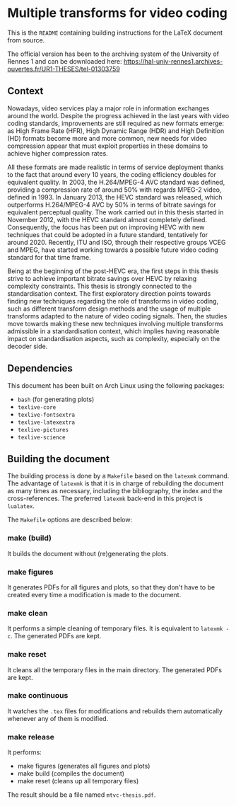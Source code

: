 # Multiple transforms for video coding

This is the `README` containing building instructions for the LaTeX document
from source.

The official version has been to the archiving system of the University of Rennes 1 and can be downloaded here:
https://hal-univ-rennes1.archives-ouvertes.fr/UR1-THESES/tel-01303759

## Context

Nowadays, video services play a major role in information exchanges around the world. Despite the
progress achieved in the last years with video coding standards, improvements are still required as new
formats emerge: as High Frame Rate (HFR), High Dynamic Range (HDR) and High Definition (HD)
formats become more and more common, new needs for video compression appear that must exploit
properties in these domains to achieve higher compression rates.

All these formats are made realistic in terms of service deployment thanks to the fact that around
every 10 years, the coding efficiency doubles for equivalent quality. In 2003, the H.264/MPEG-4 AVC
standard was defined, providing a compression rate of around 50% with regards MPEG-2 video, defined
in 1993. In January 2013, the HEVC standard was released, which outperforms H.264/MPEG-4 AVC
by 50% in terms of bitrate savings for equivalent perceptual quality.
The work carried out in this thesis started in November 2012, with the HEVC standard almost completely
defined. Consequently, the focus has been put on improving HEVC with new techniques that
could be adopted in a future standard, tentatively for around 2020. Recently, ITU and ISO, through
their respective groups VCEG and MPEG, have started working towards a possible future video coding
standard for that time frame.

Being at the beginning of the post-HEVC era, the first steps in this thesis strive to achieve important
bitrate savings over HEVC by relaxing complexity constraints.
This thesis is strongly connected to the standardisation context. The first exploratory direction points
towards finding new techniques regarding the role of transforms in video coding, such as different
transform design methods and the usage of multiple transforms adapted to the nature of video coding signals.
Then, the studies move towards making these new techniques involving multiple transforms admissible
in a standardisation context, which implies having reasonable impact on standardisation aspects, such as
complexity, especially on the decoder side.

## Dependencies

This document has been built on Arch Linux using the following packages:

- `bash` (for generating plots)
- `texlive-core`
- `texlive-fontsextra`
- `texlive-latexextra`
- `texlive-pictures`
- `texlive-science`

## Building the document

The building process is done by a `Makefile` based on the `latexmk` command.
The advantage of `latexmk` is that it is in charge of rebuilding the document as many times as necessary, including the bibliography, the index and the cross-references.
The preferred `latexmk` back-end in this project is `lualatex`.

The `Makefile` options are described below:

### make (build)

It builds the document without (re)generating the plots.

### make figures

It generates PDFs for all figures and plots, so that they don't have to be created every time a modification is made to the document.

### make clean

It performs a simple cleaning of temporary files. It is equivalent to `latexmk -c`. The generated PDFs are kept.

### make reset

It cleans all the temporary files in the main directory. The generated PDFs are kept.

### make continuous

It watches the `.tex` files for modifications and rebuilds them automatically
whenever any of them is modified.

### make release

It performs:

- make figures (generates all figures and plots)
- make build (compiles the document)
- make reset (cleans up all temporary files)

The result should be a file named `mtvc-thesis.pdf`.



